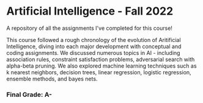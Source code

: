 # Artificial Intelligence - Fall 2022

A repository of all the assignments I've completed for this course!

This course followed a rough chronology of the evolution of Aritificial Intelligence, diving into each major development with conceptual
and coding assignments. We discussed numerous topics in AI - including association rules, constraint satisfaction problems, 
adversarial search with alpha-beta pruning. We also explored machine learning techniques such as k nearest neighbors, decision trees, linear
regression, logistic regression, ensemble methods, and bayes nets.

### Final Grade: A-
